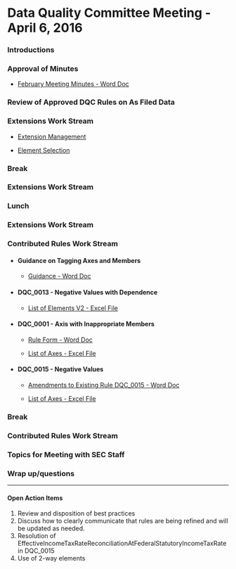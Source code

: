 # Data Quality Committee Meeting - April 6, 2016

### Introductions

### Approval of Minutes 

* [February Meeting Minutes - Word Doc](/meetings/apr_2016/MtgNotes02172016.docx?raw=true)

### Review of Approved DQC Rules on As Filed Data

### Extensions Work Stream  

  + [Extension Management](/meetings/apr_2016/20160406Extensions.pdf?raw=true)  

  + [Element Selection](/meetings/apr_2016/20160406ElementSelection.pdf?raw=true)

### Break

### Extensions Work Stream 

### Lunch

### Extensions Work Stream 

### Contributed Rules Work Stream

* #### Guidance on Tagging Axes and Members 

  + [Guidance - Word Doc](/meetings/apr_2016/TaggingAxesMemberGuidance.docx?raw=true)

* #### DQC_0013 - Negative Values with Dependence 

  + [List of Elements V2 - Excel File](/meetings/apr_2016/DQC_0013_ListOfElements_V2.xlsx.xlsx?raw=true)

* #### DQC_0001 - Axis with Inappropriate Members 

  + [Rule Form - Word Doc](/meetings/apr_2016/DQC_0001.docx?raw=true) 

  + [List of Axes - Excel File](/meetings/apr_2016/DQC_0001_ListOfAxes.xlsx?raw=true)

* #### DQC_0015 - Negative Values

  + [Amendments to Existing Rule DQC_0015 - Word Doc](/meetings/apr_2016/DQC_0015Amendments.docx?raw=true) 

  + [List of Axes - Excel File](/meetings/apr_2016/DQC_0015_ListOfElements.xlsx?raw=true)

### Break 

### Contributed Rules Work Stream 

### Topics for Meeting with SEC Staff

### Wrap up/questions 

______________________
#### Open Action Items

1. Review and disposition of best practices
2. Discuss how to clearly communicate that rules are being refined and will be updated as needed.
3. Resolution of EffectiveIncomeTaxRateReconciliationAtFederalStatutoryIncomeTaxRate in DQC_0015
4. Use of 2-way elements



